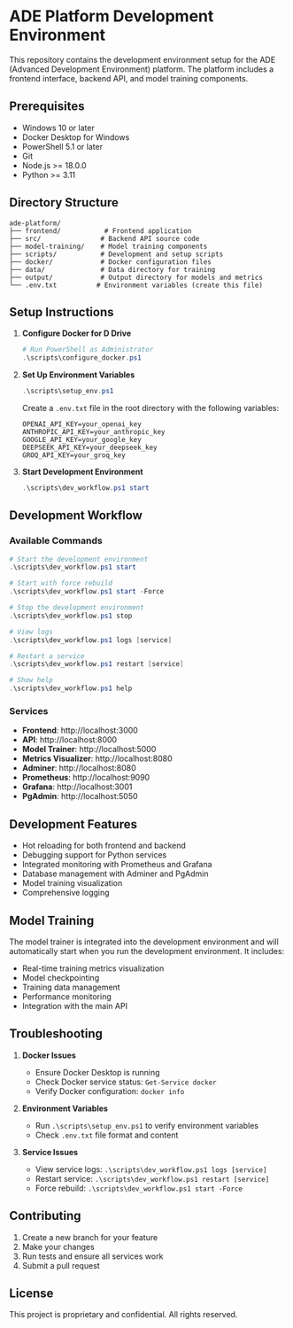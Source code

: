# ADE Platform Development Environment

This repository contains the development environment setup for the ADE (Advanced Development Environment) platform. The platform includes a frontend interface, backend API, and model training components.

## Prerequisites

- Windows 10 or later
- Docker Desktop for Windows
- PowerShell 5.1 or later
- Git
- Node.js >= 18.0.0
- Python >= 3.11

## Directory Structure

```
ade-platform/
├── frontend/           # Frontend application
├── src/               # Backend API source code
├── model-training/    # Model training components
├── scripts/           # Development and setup scripts
├── docker/            # Docker configuration files
├── data/              # Data directory for training
├── output/            # Output directory for models and metrics
└── .env.txt          # Environment variables (create this file)
```

## Setup Instructions

1. **Configure Docker for D Drive**
   ```powershell
   # Run PowerShell as Administrator
   .\scripts\configure_docker.ps1
   ```

2. **Set Up Environment Variables**
   ```powershell
   .\scripts\setup_env.ps1
   ```
   Create a `.env.txt` file in the root directory with the following variables:
   ```
   OPENAI_API_KEY=your_openai_key
   ANTHROPIC_API_KEY=your_anthropic_key
   GOOGLE_API_KEY=your_google_key
   DEEPSEEK_API_KEY=your_deepseek_key
   GROQ_API_KEY=your_groq_key
   ```

3. **Start Development Environment**
   ```powershell
   .\scripts\dev_workflow.ps1 start
   ```

## Development Workflow

### Available Commands

```powershell
# Start the development environment
.\scripts\dev_workflow.ps1 start

# Start with force rebuild
.\scripts\dev_workflow.ps1 start -Force

# Stop the development environment
.\scripts\dev_workflow.ps1 stop

# View logs
.\scripts\dev_workflow.ps1 logs [service]

# Restart a service
.\scripts\dev_workflow.ps1 restart [service]

# Show help
.\scripts\dev_workflow.ps1 help
```

### Services

- **Frontend**: http://localhost:3000
- **API**: http://localhost:8000
- **Model Trainer**: http://localhost:5000
- **Metrics Visualizer**: http://localhost:8080
- **Adminer**: http://localhost:8080
- **Prometheus**: http://localhost:9090
- **Grafana**: http://localhost:3001
- **PgAdmin**: http://localhost:5050

## Development Features

- Hot reloading for both frontend and backend
- Debugging support for Python services
- Integrated monitoring with Prometheus and Grafana
- Database management with Adminer and PgAdmin
- Model training visualization
- Comprehensive logging

## Model Training

The model trainer is integrated into the development environment and will automatically start when you run the development environment. It includes:

- Real-time training metrics visualization
- Model checkpointing
- Training data management
- Performance monitoring
- Integration with the main API

## Troubleshooting

1. **Docker Issues**
   - Ensure Docker Desktop is running
   - Check Docker service status: `Get-Service docker`
   - Verify Docker configuration: `docker info`

2. **Environment Variables**
   - Run `.\scripts\setup_env.ps1` to verify environment variables
   - Check `.env.txt` file format and content

3. **Service Issues**
   - View service logs: `.\scripts\dev_workflow.ps1 logs [service]`
   - Restart service: `.\scripts\dev_workflow.ps1 restart [service]`
   - Force rebuild: `.\scripts\dev_workflow.ps1 start -Force`

## Contributing

1. Create a new branch for your feature
2. Make your changes
3. Run tests and ensure all services work
4. Submit a pull request

## License

This project is proprietary and confidential. All rights reserved. 